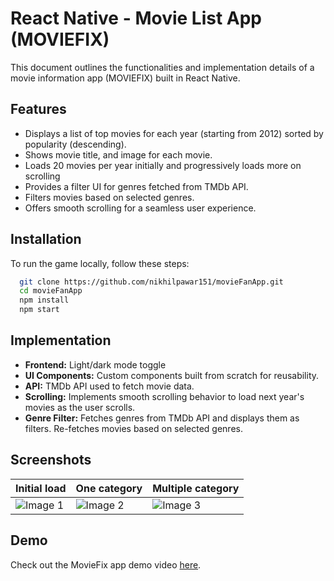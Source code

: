 
# React Native - Movie List App (MOVIEFIX)

This document outlines the functionalities and implementation details of a movie information app (MOVIEFIX) built in React Native.


## Features

- Displays a list of top movies for each year (starting from 2012) sorted by popularity (descending).
- Shows movie title, and image for each movie.
- Loads 20 movies per year initially and progressively loads more on scrolling
- Provides a filter UI for genres fetched from TMDb API.
- Filters movies based on selected genres.
- Offers smooth scrolling for a seamless user experience.


## Installation

To run the game locally, follow these steps:

```bash
  git clone https://github.com/nikhilpawar151/movieFanApp.git
  cd movieFanApp
  npm install
  npm start
```

## Implementation

- **Frontend:** Light/dark mode toggle
- **UI Components:** Custom components built from scratch for reusability.
- **API:** TMDb API used to fetch movie data.
- **Scrolling:** Implements smooth scrolling behavior to load next year's movies as the user scrolls.
- **Genre Filter:** Fetches genres from TMDb API and displays them as filters. Re-fetches movies based on selected genres.

## Screenshots

| Initial load | One category | Multiple category |
|---|---|---|
| ![Image 1](https://nikhilpawar.co.in/gitHub/screenshots/movieFix/moviefix-all-movies.jpeg) | ![Image 2](https://nikhilpawar.co.in/gitHub/screenshots/movieFix/moviefix-all-movies.jpeg) | ![Image 3](https://nikhilpawar.co.in/gitHub/screenshots/movieFix/moviefix-all-movies.jpeg) |


## Demo

Check out the MovieFix app demo video [here](https://youtube.com/shorts/ckssW2OK-_g).

